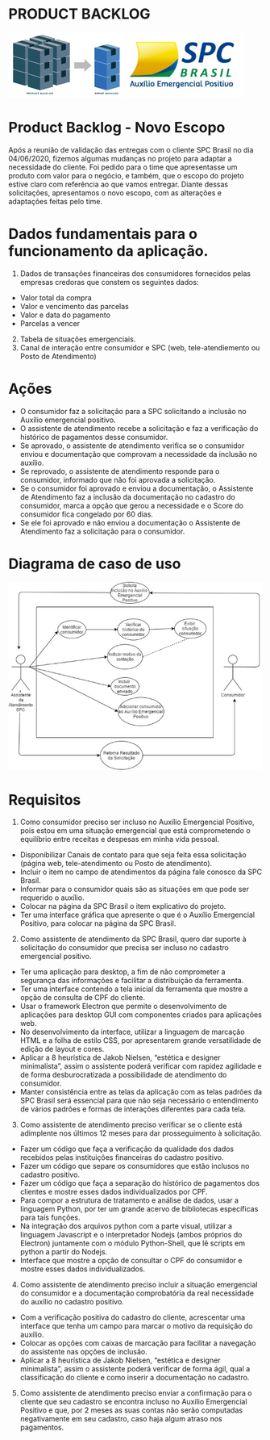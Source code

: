 
# PRODUCT BACKLOG
<img src="https://raw.githubusercontent.com/marciosousa4/projeto-integrador/71c81031765f289e50ca9f34ab6ba9d5d0db86b3/image-article-agile-basics-illustration2_0.png" width="230" height="130" /> <img src="https://raw.githubusercontent.com/marciosousa4/projeto-integrador/376d71b42da02278e03b7af2472d9488a8f6bcf2/Logo%20auxilio%20emergencial.jpg" width="230" height="130" />


# Product Backlog - Novo Escopo
Após a reunião de validação das entregas com o cliente SPC Brasil no dia 04/06/2020, fizemos algumas mudanças no projeto para adaptar a necessidade do cliente. Foi pedido para o time que apresentasse um produto com valor para o negócio, e também, que o escopo do projeto estive claro com referência ao que vamos entregar. Diante dessas solicitações, apresentamos o novo escopo, com as alterações e adaptações feitas pelo time.

# Dados fundamentais para o funcionamento da aplicação.
1.  Dados de transações financeiras dos consumidores fornecidos pelas empresas credoras que constem os seguintes dados:
* Valor total da compra
* Valor e vencimento das parcelas
* Valor e data do pagamento 
* Parcelas a vencer
2.  Tabela de situações emergenciais. 
3. Canal de interação entre consumidor e SPC (web, tele-atendiemento ou Posto de Atendimento) 
 
 # Ações
- O consumidor faz a solicitação para a SPC solicitando a inclusão no Auxílio emergencial positivo.
- O assistente de atendimento recebe a solicitação e faz a verificação do histórico de pagamentos desse consumidor. 
- Se aprovado, o assistente de atendimento verifica se o consumidor enviou e documentação que comprovam a necessidade da inclusão no auxílio. 
- Se reprovado, o assistente de atendimento responde para o consumidor, informado que não foi aprovada a solicitação. 
- Se o consumidor foi aprovado e enviou a documentação, o Assistente de Atendimento faz a inclusão da documentação no cadastro do consumidor, marca a opção que gerou a necessidade e o Score do consumidor fica congelado por 60 dias.
- Se ele foi aprovado e não enviou a documentação o Assistente de Atendimento faz a solicitação para o consumidor.

# Diagrama de caso de uso
![](https://raw.githubusercontent.com/marciosousa4/projeto-integrador/3bafc8f59cce9b46f4e6173ae71330dc82df095e/diagrama%20de%20caso%20de%20uso.jpg)

# Requisitos 

1.	Como consumidor preciso ser incluso no Auxílio Emergencial Positivo, pois estou em uma situação emergencial que está comprometendo o equilíbrio entre receitas e despesas em minha vida pessoal.
*	Disponibilizar Canais de contato para que seja feita essa solicitação (página web, tele-atendimento ou Posto de atendimento). 
* Incluir o item no campo de atendimentos da página fale conosco da SPC Brasil. 
*	Informar para o consumidor quais são as situações em que pode ser requerido o auxílio. 
* Colocar na página da SPC Brasil o item explicativo do projeto. 
*	Ter uma interface gráfica que apresente o que é o Auxílio Emergencial Positivo, para colocar na página da SPC Brasil. 

2.	Como assistente de atendimento da SPC Brasil, quero dar suporte à solicitação do consumidor que precisa ser incluso no cadastro emergencial positivo.
*	Ter uma aplicação para desktop, a fim de não comprometer a segurança das informações e facilitar a distribuição da ferramenta.
*	Ter uma interface contendo a tela inicial da ferramenta que mostre a opção de consulta de CPF do cliente.
*	Usar o framework Electron que permite o desenvolvimento de aplicações para desktop GUI com componentes criados para aplicações web.
*	No desenvolvimento da interface, utilizar a linguagem de marcação HTML e a folha de estilo CSS, por apresentarem grande versatilidade de edição de layout e cores.
*	Aplicar a 8 heurística de Jakob Nielsen, “estética e designer minimalista”, assim o assistente poderá verificar com rapidez agilidade e de forma desburocratizada a possibilidade de atendimento do consumidor. 
*	Manter consistência entre as telas da aplicação com as telas padrões da SPC Brasil será essencial para que não seja necessário o entendimento de vários padrões e formas de interações diferentes para cada tela. 

3.	Como assistente de atendimento preciso verificar se o cliente está adimplente nos últimos 12 meses para dar prosseguimento à solicitação.
* Fazer um código que faça a verificação da qualidade dos dados recebidos pelas instituições financeiras do cadastro positivo.
*	Fazer um código que separe os consumidores que estão inclusos no cadastro positivo. 
*	Fazer um código que faça a separação do histórico de pagamentos dos clientes e mostre esses dados individualizados por CPF. 
*	Para compor a estrutura de tratamento e análise de dados, usar a linguagem Python, por ter um grande acervo de bibliotecas específicas para tais funções.
*	Na integração dos arquivos python com a parte visual, utilizar a linguagem Javascript e o interpretador Nodejs (ambos próprios do Electron) juntamente com o módulo Python-Shell, que lê scripts em python a partir do Nodejs.
*	Interface que mostre a opção de consultar o CPF do consumidor e mostre esses dados individualizados. 
4.	Como assistente de atendimento preciso incluir a situação emergencial do consumidor e a documentação comprobatória da real necessidade do auxílio no cadastro positivo. 
*	Com a verificação positiva do cadastro do cliente, acrescentar uma interface que tenha um campo para marcar o motivo da requisição do auxílio.
*	Colocar as opções com caixas de marcação para facilitar a navegação do assistente nas opções de inclusão. 
*	Aplicar a 8 heurística de Jakob Nielsen, “estética e designer minimalista”, assim o assistente poderá verificar de forma ágil, qual a classificação do cliente e como inserir a documentação no cadastro. 
5.	Como assistente de atendimento preciso enviar a confirmação para o cliente que seu cadastro se encontra incluso no Auxílio Emergencial Positivo e que, por 2 meses as suas contas não serão computadas negativamente em seu cadastro, caso haja algum atraso nos pagamentos.

